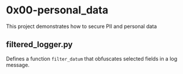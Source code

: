 # 0x00-personal_data

This project demonstrates how to secure PII and personal data

## filtered_logger.py

Defines a function `filter_datum` that obfuscates selected fields in a
log message.
